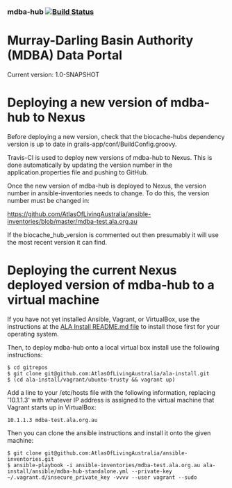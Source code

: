 ### mdba-hub   [![Build Status](https://travis-ci.org/AtlasOfLivingAustralia/mdba-hub.svg?branch=master)](https://travis-ci.org/AtlasOfLivingAustralia/mdba-hub/)

# Murray-Darling Basin Authority (MDBA) Data Portal

Current version: 1.0-SNAPSHOT

Deploying a new version of mdba-hub to Nexus
===========================================

Before deploying a new version, check that the biocache-hubs dependency version is up to date in grails-app/conf/BuildConfig.groovy.

Travis-CI is used to deploy new versions of mdba-hub to Nexus. This is done automatically by updating the version number in the application.properties file and pushing to GitHub.

Once the new version of mdba-hub is deployed to Nexus, the version number in ansible-inventories needs to change. To do this, the version number must be changed in: 

https://github.com/AtlasOfLivingAustralia/ansible-inventories/blob/master/mdba-test.ala.org.au

If the biocache_hub_version is commented out then presumably it will use the most recent version it can find.

Deploying the current Nexus deployed version of mdba-hub to a virtual machine
========================================================================

If you have not yet installed Ansible, Vagrant, or VirtualBox, use the instructions at the [ALA Install README.md file](https://github.com/AtlasOfLivingAustralia/ala-install/blob/master/README.md) to install those first for your operating system.

Then, to deploy mdba-hub onto a local virtual box install use the following instructions:

```
$ cd gitrepos
$ git clone git@github.com:AtlasOfLivingAustralia/ala-install.git
$ (cd ala-install/vagrant/ubuntu-trusty && vagrant up)
```

Add a line to your /etc/hosts file with the following information, replacing '10.1.1.3' with whatever IP address is assigned to the virtual machine that Vagrant starts up in VirtualBox:

```
10.1.1.3 mdba-test.ala.org.au
```

Then you can clone the ansible instructions and install it onto the given machine:

```
$ git clone git@github.com:AtlasOfLivingAustralia/ansible-inventories.git
$ ansible-playbook -i ansible-inventories/mdba-test.ala.org.au ala-install/ansible/mdba-hub-standalone.yml --private-key ~/.vagrant.d/insecure_private_key -vvvv --user vagrant --sudo
```
